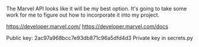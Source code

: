 The Marvel API looks like it will be my best option. It's going to take some work for me to figure out how to incorporate it into my project.

https://developer.marvel.com/
https://developer.marvel.com/docs

Public key: 2ac97a968bcc7e93db871c96a5dfd4d3
Private key in secrets.py